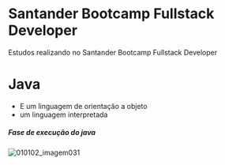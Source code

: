 # Santander Bootcamp Fullstack Developer
 Estudos realizando no Santander Bootcamp Fullstack Developer



<h1>Java</h1>



- E um linguagem de orientação a objeto
- um linguagem interpretada 

<h5>Fase de execução do java</h5>

![010102_imagem031](https://user-images.githubusercontent.com/47674343/172265799-a9399ff7-b387-4c1c-a943-cd7fa7a709b4.png)

